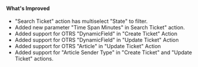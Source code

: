 #### What's Improved
- "Search Ticket" action has multiselect "State" to filter.
- Added new parameter "Time Span Minutes" in Search Ticket" action.
- Added support for OTRS "DynamicField" in "Create Ticket" Action
- Added support for OTRS "DynamicField" in "Update Ticket" Action
- Added support for OTRS "Article" in "Update Ticket" Action
- Added support for "Article Sender Type" in "Create Ticket" and "Update Ticket" actions.
